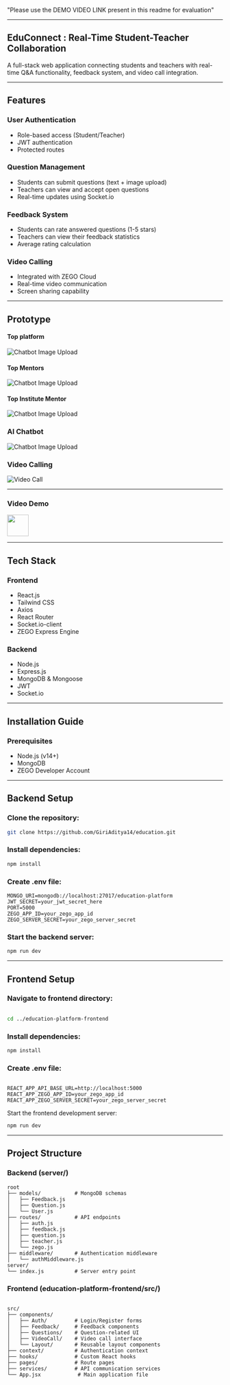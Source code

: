 "Please use the DEMO VIDEO LINK present in this readme for evaluation"

---

## EduConnect : Real-Time Student-Teacher Collaboration 

A full-stack web application connecting students and teachers with real-time Q&A functionality, feedback system, and video call integration.

---

##  Features

###  User Authentication
- Role-based access (Student/Teacher)
- JWT authentication
- Protected routes

###  Question Management
- Students can submit questions (text + image upload)
- Teachers can view and accept open questions
- Real-time updates using Socket.io

###  Feedback System
- Students can rate answered questions (1-5 stars)
- Teachers can view their feedback statistics
- Average rating calculation

###  Video Calling
- Integrated with ZEGO Cloud
- Real-time video communication
- Screen sharing capability

---

##   Prototype

#### Top platform
![Chatbot Image Upload](/frontend/public/topPlatform.png) 

#### Top Mentors
![Chatbot Image Upload](/frontend/public/topMentor.png) 

#### Top Institute Mentor

![Chatbot Image Upload](/frontend/public/clgMentor.png) 

### AI Chatbot

![Chatbot Image Upload](/frontend/public/chatBot.png) 

### Video Calling 

![Video Call](/frontend/public/vdoChat.png) 

---

###  Video Demo

<a href="https://youtu.be/wIkA2IbNNB8"><img src="https://imgs.search.brave.com/H330hjXg0E35DY7KPYi5ItE21yGS7qaIlfM-HpFD67Q/rs:fit:860:0:0:0/g:ce/aHR0cHM6Ly91cGxv/YWQud2lraW1lZGlh/Lm9yZy93aWtpcGVk/aWEvY29tbW9ucy9m/L2ZkL1lvdVR1YmVf/ZnVsbC1jb2xvcl9p/Y29uXygyMDI0KS5z/dmc" width="50"></a>

---

##  Tech Stack

### Frontend
- React.js
- Tailwind CSS
- Axios
- React Router
- Socket.io-client
- ZEGO Express Engine

### Backend
- Node.js
- Express.js
- MongoDB & Mongoose
- JWT
- Socket.io

---

##  Installation Guide

###  Prerequisites
- Node.js (v14+)
- MongoDB
- ZEGO Developer Account

---

##  Backend Setup

### Clone the repository:

   ```bash
   git clone https://github.com/GiriAditya14/education.git

   ```



### Install dependencies:
```bash
npm install

```
### Create .env file:

```env
MONGO_URI=mongodb://localhost:27017/education-platform
JWT_SECRET=your_jwt_secret_here
PORT=5000
ZEGO_APP_ID=your_zego_app_id
ZEGO_SERVER_SECRET=your_zego_server_secret

```
### Start the backend server:

```bash
npm run dev

```

---

 ## Frontend Setup

### Navigate to frontend directory:

```bash

cd ../education-platform-frontend
```
### Install dependencies:

```bash
npm install
```

### Create .env file:
```env

REACT_APP_API_BASE_URL=http://localhost:5000
REACT_APP_ZEGO_APP_ID=your_zego_app_id
REACT_APP_ZEGO_SERVER_SECRET=your_zego_server_secret
```
Start the frontend development server:

```bash
npm run dev
```

---

## Project Structure

### Backend (server/)
```
root
├── models/           # MongoDB schemas
│   ├── Feedback.js
│   ├── Question.js
│   └── User.js
├── routes/           # API endpoints
│   ├── auth.js
│   ├── feedback.js
│   ├── question.js
│   ├── teacher.js
│   └── zego.js
├── middleware/       # Authentication middleware
│   └── authMiddleware.js
server/
└── index.js          # Server entry point
```

### Frontend (education-platform-frontend/src/)

```

src/
├── components/
│   ├── Auth/         # Login/Register forms
│   ├── Feedback/     # Feedback components
│   ├── Questions/    # Question-related UI
│   ├── VideoCall/    # Video call interface
│   └── Layout/       # Reusable layout components
├── context/          # Authentication context
├── hooks/            # Custom React hooks
├── pages/            # Route pages
├── services/         # API communication services
└── App.jsx            # Main application file

```
